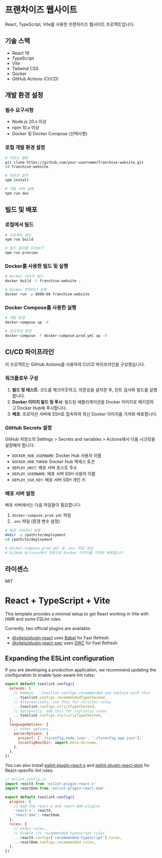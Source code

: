 # 프랜차이즈 웹사이트

React, TypeScript, Vite를 사용한 프랜차이즈 웹사이트 프로젝트입니다.

## 기술 스택

- React 19
- TypeScript
- Vite
- Tailwind CSS
- Docker
- GitHub Actions (CI/CD)

## 개발 환경 설정

### 필수 요구사항

- Node.js 20.x 이상
- npm 10.x 이상
- Docker 및 Docker Compose (선택사항)

### 로컬 개발 환경 설정

```bash
# 저장소 클론
git clone https://github.com/your-username/franchise-website.git
cd franchise-website

# 의존성 설치
npm install

# 개발 서버 실행
npm run dev
```

## 빌드 및 배포

### 로컬에서 빌드

```bash
# 프로젝트 빌드
npm run build

# 빌드 결과물 미리보기
npm run preview
```

### Docker를 사용한 빌드 및 실행

```bash
# Docker 이미지 빌드
docker build -t franchise-website .

# Docker 컨테이너 실행
docker run -p 8080:80 franchise-website
```

### Docker Compose를 사용한 실행

```bash
# 개발 환경
docker-compose up -d

# 프로덕션 환경
docker-compose -f docker-compose.prod.yml up -d
```

## CI/CD 파이프라인

이 프로젝트는 GitHub Actions를 사용하여 CI/CD 파이프라인을 구성했습니다.

### 워크플로우 구성

1. **빌드 및 테스트**: 코드를 체크아웃하고, 의존성을 설치한 후, 린트 검사와 빌드를 실행합니다.
2. **Docker 이미지 빌드 및 푸시**: 빌드된 애플리케이션을 Docker 이미지로 패키징하고 Docker Hub에 푸시합니다.
3. **배포**: 프로덕션 서버에 SSH로 접속하여 최신 Docker 이미지를 가져와 배포합니다.

### GitHub Secrets 설정

GitHub 저장소의 Settings > Secrets and variables > Actions에서 다음 시크릿을 설정해야 합니다:

- `DOCKER_HUB_USERNAME`: Docker Hub 사용자 이름
- `DOCKER_HUB_TOKEN`: Docker Hub 액세스 토큰
- `DEPLOY_HOST`: 배포 서버 호스트 주소
- `DEPLOY_USERNAME`: 배포 서버 SSH 사용자 이름
- `DEPLOY_SSH_KEY`: 배포 서버 SSH 개인 키

### 배포 서버 설정

배포 서버에서는 다음 파일들이 필요합니다:

1. `docker-compose.prod.yml` 파일
2. `.env` 파일 (환경 변수 설정)

```bash
# 배포 서버에서 실행
mkdir -p /path/to/deployment
cd /path/to/deployment

# docker-compose.prod.yml 및 .env 파일 생성
# GitHub Actions에서 자동으로 Docker 이미지를 가져와 배포합니다
```

## 라이센스

MIT

# React + TypeScript + Vite

This template provides a minimal setup to get React working in Vite with HMR and some ESLint rules.

Currently, two official plugins are available:

- [@vitejs/plugin-react](https://github.com/vitejs/vite-plugin-react/blob/main/packages/plugin-react/README.md) uses [Babel](https://babeljs.io/) for Fast Refresh
- [@vitejs/plugin-react-swc](https://github.com/vitejs/vite-plugin-react-swc) uses [SWC](https://swc.rs/) for Fast Refresh

## Expanding the ESLint configuration

If you are developing a production application, we recommend updating the configuration to enable type-aware lint rules:

```js
export default tseslint.config({
  extends: [
    // Remove ...tseslint.configs.recommended and replace with this
    ...tseslint.configs.recommendedTypeChecked,
    // Alternatively, use this for stricter rules
    ...tseslint.configs.strictTypeChecked,
    // Optionally, add this for stylistic rules
    ...tseslint.configs.stylisticTypeChecked,
  ],
  languageOptions: {
    // other options...
    parserOptions: {
      project: ['./tsconfig.node.json', './tsconfig.app.json'],
      tsconfigRootDir: import.meta.dirname,
    },
  },
})
```

You can also install [eslint-plugin-react-x](https://github.com/Rel1cx/eslint-react/tree/main/packages/plugins/eslint-plugin-react-x) and [eslint-plugin-react-dom](https://github.com/Rel1cx/eslint-react/tree/main/packages/plugins/eslint-plugin-react-dom) for React-specific lint rules:

```js
// eslint.config.js
import reactX from 'eslint-plugin-react-x'
import reactDom from 'eslint-plugin-react-dom'

export default tseslint.config({
  plugins: {
    // Add the react-x and react-dom plugins
    'react-x': reactX,
    'react-dom': reactDom,
  },
  rules: {
    // other rules...
    // Enable its recommended typescript rules
    ...reactX.configs['recommended-typescript'].rules,
    ...reactDom.configs.recommended.rules,
  },
})
```

